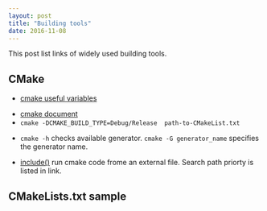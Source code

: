 ```yaml
---
layout: post
title: "Building tools" 
date: 2016-11-08
---
```

This post list links of widely used building tools.

## CMake 
+ [cmake useful variables](https://cmake.org/Wiki/CMake_Useful_Variables) 
- [cmake document](https://cmake.org/cmake/help/v3.5/manual/cmake-buildsystem.7.html)
- `cmake -DCMAKE_BUILD_TYPE=Debug/Release  path-to-CMakeList.txt`
+ `cmake -h` checks available generator. `cmake -G generator_name` specifies the generator name.
- [include()](https://cmake.org/cmake/help/v3.0/command/include.html) run cmake code frome an 
  external file. Search path priorty is listed in link.

## CMakeLists.txt sample
